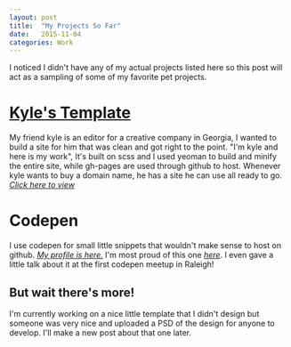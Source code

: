 ```yaml
---
layout: post
title:  "My Projects So Far"
date:   2015-11-04
categories: Work
---
```


I noticed I didn't have any of my actual projects listed here so this post will act as a sampling
of some of my favorite pet projects.

# [Kyle's Template](http://www.qkombur.com/kyletemplate/)

My friend kyle is an editor for a creative company in Georgia, I wanted to build a site for him that was
clean and got right to the point. "I'm kyle and here is my work", It's built on scss and I used yeoman to
build and minify the entire site, while gh-pages are used through github to host. Whenever kyle wants to buy a domain name,
he has a site he can use all ready to go.
[*Click here to view*](http://www.qkombur.com/kyletemplate/)


# Codepen

I use codepen for small little snippets that wouldn't make sense to host on  github. 
[*My profile is here.*](http://codepen.io/qkombur/)
I'm most proud of this one [*here*](http://codepen.io/qkombur/pen/dPxjJy). I even gave a little talk about it at the
first codepen meetup in Raleigh!


## But wait there's more!

I'm currently working on a nice little template that I didn't design but someone was very nice and
uploaded a PSD of the design for anyone to develop. I'll make a new post about that one later.
